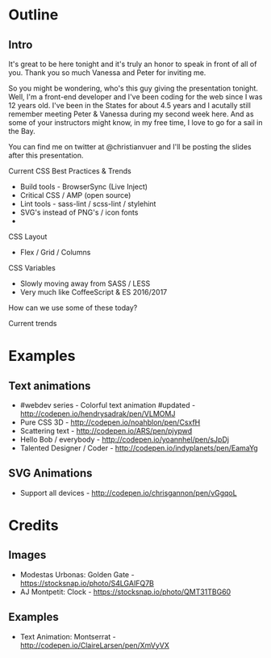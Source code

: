 # Outline

## Intro

It's great to be here tonight and it's truly an honor to speak in front of all of you. Thank you so much Vanessa and Peter for inviting me.

So you might be wondering, who's this guy giving the presentation tonight.
Well, I'm a front-end developer and I've been coding for the web since I was 12 years old.
I've been in the States for about 4.5 years and I acutally still remember meeting Peter & Vanessa during my second week here.
And as some of your instructors might know, in my free time, I love to go for a sail in the Bay.

You can find me on twitter at @christianvuer and I'll be posting the slides after this presentation.

Current CSS Best Practices & Trends
 - Build tools - BrowserSync (Live Inject)
 - Critical CSS / AMP (open source)
 - Lint tools - sass-lint / scss-lint / stylehint
 - SVG's instead of PNG's / icon fonts
 -

CSS Layout
 - Flex / Grid / Columns

CSS Variables
 - Slowly moving away from SASS / LESS
 - Very much like CoffeeScript & ES 2016/2017

How can we use some of these today?

Current trends

# Examples

## Text animations

* #webdev series - Colorful text animation #updated - http://codepen.io/hendrysadrak/pen/VLMOMJ
* Pure CSS 3D - http://codepen.io/noahblon/pen/CsxfH
* Scattering text - http://codepen.io/ARS/pen/pjypwd
* Hello Bob / everybody - http://codepen.io/yoannhel/pen/sJpDj
* Talented Designer / Coder - http://codepen.io/indyplanets/pen/EamaYg

## SVG Animations

* Support all devices - http://codepen.io/chrisgannon/pen/vGgqoL




# Credits

## Images

* Modestas Urbonas: Golden Gate - https://stocksnap.io/photo/S4LGAIFQ7B
* AJ Montpetit: Clock - https://stocksnap.io/photo/QMT31TBG60

## Examples

* Text Animation: Montserrat - http://codepen.io/ClaireLarsen/pen/XmVyVX
